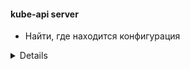 #### kube-api server
* Найти, где находится конфигурация
<details>  
``bash</br>
cat /etc/kubernetes/manifests/kube-apiserver.yaml</br>
cat /etc/systemd/system/kube-apiserver.service </br>
ps -aux | grep -i apiserver 
```
</details>